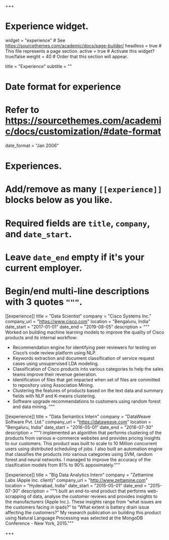 +++
# Experience widget.
widget = "experience"  # See https://sourcethemes.com/academic/docs/page-builder/
headless = true  # This file represents a page section.
active = true  # Activate this widget? true/false
weight = 40  # Order that this section will appear.

title = "Experience"
subtitle = ""

# Date format for experience
#   Refer to https://sourcethemes.com/academic/docs/customization/#date-format
date_format = "Jan 2006"

# Experiences.
#   Add/remove as many `[[experience]]` blocks below as you like.
#   Required fields are `title`, `company`, and `date_start`.
#   Leave `date_end` empty if it's your current employer.
#   Begin/end multi-line descriptions with 3 quotes `"""`.
[[experience]]
  title = "Data Scientist"
  company = "Cisco Systems Inc."
  company_url = "https://www.cisco.com"
  location = "Bengaluru, India"
  date_start = "2017-01-01"
  date_end = "2019-08-05"
  description = """
  Worked on building machine learning models to improve the quality of Cisco products and its internal workflow:
  
  * Recommendation engine for identifying peer reviewers for testing on Cisco’s code review platform using NLP.
  * Keywords extraction and document classification of service request cases using unsupervised LDA modeling.
  * Classification of Cisco products into various categories to help the sales teams improve their revenue generation.
  * Identification of files that get impacted when set of files are committed to repository using Association Mining.
  * Clustering the features of products based on the text data and summary fields with NLP and K-means clustering.
  * Software upgrade recommendations to customers using random forest and data mining.
  """

[[experience]]
  title = "Data Semantics Intern"
  company = "DataWeave Software Pvt. Ltd."
  company_url = "https://dataweave.com"
  location = "Bengaluru, India"
  date_start = "2016-05-01"
  date_end = "2016-07-30"
  description = """I implemented an algorithm that performs clustering of the products from various e-commerce websites and provides pricing insights to our customers. This product was built to scale to 10 Million concurrent users using distributed scheduling of jobs. I also built an automation engine that classifies the products into various categories using SVM, random forest and neural networks. I managed to improve the accuracy of the clasification models from 81% to 90% appoximately."""

[[experience]]
  title = "Big Data Analytics Intern"
  company = "Zettamine Labs (Apple Inc. client)"
  company_url = "http://www.zettamine.com"
  location = "Hyderabad, India"
  date_start = "2015-05-01"
  date_end = "2015-07-30"
  description = """I built an end-to-end product that performs web-scrapping of data, analyse the customer reviews and provides insights to the manufacturers (Apple Inc.). These insights range from “what issues are the customers facing in ipads?” to “What extent is battery drain issue affecting the customers?” My research publication on building this product using Natural Language Processing was selected at the MongoDB Conference - New York, 2015."""


+++
